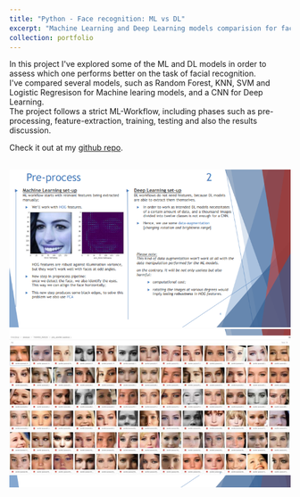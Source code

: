 ```yaml
---
title: "Python - Face recognition: ML vs DL"
excerpt: "Machine Learning and Deep Learning models comparision for face recognition. "
collection: portfolio
---
```


In this project I've explored some of the ML and DL models in order to assess which one performs better on the task of facial recognition. \
I've compared several models, such as Random Forest, KNN, SVM and Logistic Regresison for Machine learing models, and a CNN for Deep Learning. \
The project follows a strict ML-Workflow, including phases such as pre-processing, feature-extraction, training, testing and also the results discussion.

Check it out at my [github repo](https://github.com/GianFederico/MD-repo-Machine_Learning).

<br/><img src='/images/cv_comp0.png'>
<br/><img src='/images/cv_comp.png'>

